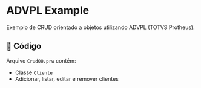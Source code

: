 # ADVPL Example

Exemplo de CRUD orientado a objetos utilizando ADVPL (TOTVS Protheus).

## 📜 Código
Arquivo `CrudOO.prw` contém:
- Classe `Cliente`
- Adicionar, listar, editar e remover clientes